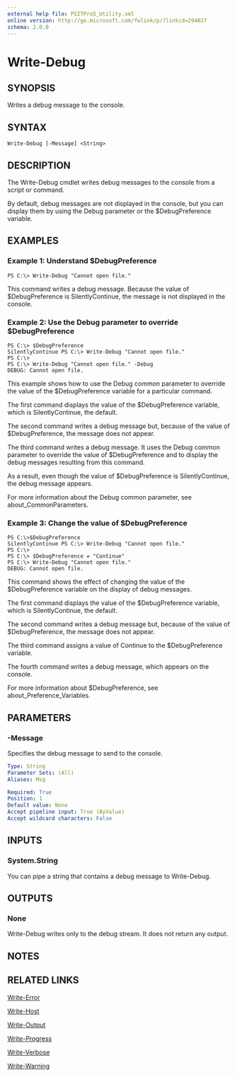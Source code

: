 ```yaml
---
external help file: PSITPro5_Utility.xml
online version: http://go.microsoft.com/fwlink/p/?linkid=294027
schema: 2.0.0
---
```


# Write-Debug
## SYNOPSIS
Writes a debug message to the console.

## SYNTAX

```
Write-Debug [-Message] <String>
```

## DESCRIPTION
The Write-Debug cmdlet writes debug messages to the console from a script or command.

By default, debug messages are not displayed in the console, but you can display them by using the Debug parameter or the $DebugPreference variable.

## EXAMPLES

### Example 1: Understand $DebugPreference
```
PS C:\> Write-Debug "Cannot open file."
```

This command writes a debug message.
Because the value of $DebugPreference is SilentlyContinue, the message is not displayed in the console.

### Example 2: Use the Debug parameter to override $DebugPreference
```
PS C:\> $DebugPreference
SilentlyContinue PS C:\> Write-Debug "Cannot open file."
PS C:\>
PS C:\> Write-Debug "Cannot open file." -Debug
DEBUG: Cannot open file.
```

This example shows how to use the Debug common parameter to override the value of the $DebugPreference variable for a particular command.

The first command displays the value of the $DebugPreference variable, which is SilentlyContinue, the default.

The second command writes a debug message but, because of the value of $DebugPreference, the message does not appear.

The third command writes a debug message.
It uses the Debug common parameter to override the value of $DebugPreference and to display the debug messages resulting from this command.

As a result, even though the value of $DebugPreference is SilentlyContinue, the debug message appears.

For more information about the Debug common parameter, see about_CommonParameters.

### Example 3: Change the value of $DebugPreference
```
PS C:\>$DebugPreference
SilentlyContinue PS C:\> Write-Debug "Cannot open file." 
PS C:\>
PS C:\> $DebugPreference = "Continue"
PS C:\> Write-Debug "Cannot open file."
DEBUG: Cannot open file.
```

This command shows the effect of changing the value of the $DebugPreference variable on the display of debug messages.

The first command displays the value of the $DebugPreference variable, which is SilentlyContinue, the default.

The second command writes a debug message but, because of the value of $DebugPreference, the message does not appear.

The third command assigns a value of Continue to the $DebugPreference variable.

The fourth command writes a debug message, which appears on the console.

For more information about $DebugPreference, see about_Preference_Variables.

## PARAMETERS

### -Message
Specifies the debug message to send to the console.

```yaml
Type: String
Parameter Sets: (All)
Aliases: Msg

Required: True
Position: 1
Default value: None
Accept pipeline input: True (ByValue)
Accept wildcard characters: False
```

## INPUTS

### System.String
You can pipe a string that contains a debug message to Write-Debug.

## OUTPUTS

### None
Write-Debug writes only to the debug stream.
It does not return any output.

## NOTES

## RELATED LINKS

[Write-Error](eedfea70-5aa7-4d20-b87d-f8e1147b1b42)

[Write-Host](023e670a-cfda-4e8c-af8f-c2b2d9ee5612)

[Write-Output](72e7f802-c08c-435e-88ad-b2b77faea1a7)

[Write-Progress](3e78a07f-87ae-4bc2-ac28-b0163831fd80)

[Write-Verbose](d17c2519-dae0-4142-a506-9acfb79b72e7)

[Write-Warning](8e53946e-1762-40e6-ab70-5307f6fc2a98)

